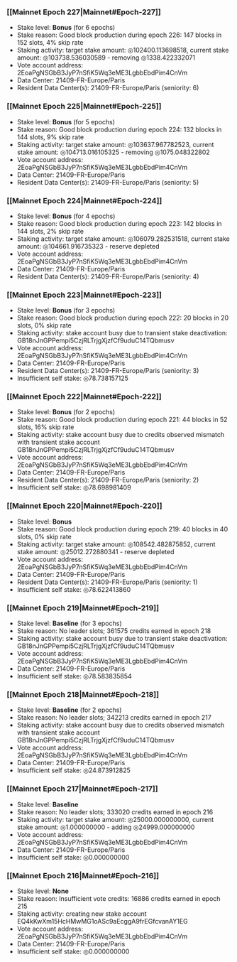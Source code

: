 ### [[Mainnet Epoch 227|Mainnet#Epoch-227]]
* Stake level: **Bonus** (for 6 epochs)
* Stake reason: Good block production during epoch 226: 147 blocks in 152 slots, 4% skip rate
* Staking activity: target stake amount: ◎102400.113698518, current stake amount: ◎103738.536030589 - removing ◎1338.422332071
* Vote account address: 2EoaPgNSGbB3JyP7nSfiK5Wq3eME3LgbbEbdPim4CnVm
* Data Center: 21409-FR-Europe/Paris
* Resident Data Center(s): 21409-FR-Europe/Paris (seniority: 6)
### [[Mainnet Epoch 225|Mainnet#Epoch-225]]
* Stake level: **Bonus** (for 5 epochs)
* Stake reason: Good block production during epoch 224: 132 blocks in 144 slots, 9% skip rate
* Staking activity: target stake amount: ◎103637.967782523, current stake amount: ◎104713.016105325 - removing ◎1075.048322802
* Vote account address: 2EoaPgNSGbB3JyP7nSfiK5Wq3eME3LgbbEbdPim4CnVm
* Data Center: 21409-FR-Europe/Paris
* Resident Data Center(s): 21409-FR-Europe/Paris (seniority: 5)
### [[Mainnet Epoch 224|Mainnet#Epoch-224]]
* Stake level: **Bonus** (for 4 epochs)
* Stake reason: Good block production during epoch 223: 142 blocks in 144 slots, 2% skip rate
* Staking activity: target stake amount: ◎106079.282531518, current stake amount: ◎104661.916735323 - reserve depleted
* Vote account address: 2EoaPgNSGbB3JyP7nSfiK5Wq3eME3LgbbEbdPim4CnVm
* Data Center: 21409-FR-Europe/Paris
* Resident Data Center(s): 21409-FR-Europe/Paris (seniority: 4)
### [[Mainnet Epoch 223|Mainnet#Epoch-223]]
* Stake level: **Bonus** (for 3 epochs)
* Stake reason: Good block production during epoch 222: 20 blocks in 20 slots, 0% skip rate
* Staking activity: stake account busy due to transient stake deactivation: GB18nJnGPPempi5CzjRLTrjgXjzfCf9uduC14TQbmusv
* Vote account address: 2EoaPgNSGbB3JyP7nSfiK5Wq3eME3LgbbEbdPim4CnVm
* Data Center: 21409-FR-Europe/Paris
* Resident Data Center(s): 21409-FR-Europe/Paris (seniority: 3)
* Insufficient self stake: ◎78.738157125
### [[Mainnet Epoch 222|Mainnet#Epoch-222]]
* Stake level: **Bonus** (for 2 epochs)
* Stake reason: Good block production during epoch 221: 44 blocks in 52 slots, 16% skip rate
* Staking activity: stake account busy due to credits observed mismatch with transient stake account GB18nJnGPPempi5CzjRLTrjgXjzfCf9uduC14TQbmusv
* Vote account address: 2EoaPgNSGbB3JyP7nSfiK5Wq3eME3LgbbEbdPim4CnVm
* Data Center: 21409-FR-Europe/Paris
* Resident Data Center(s): 21409-FR-Europe/Paris (seniority: 2)
* Insufficient self stake: ◎78.698981409
### [[Mainnet Epoch 220|Mainnet#Epoch-220]]
* Stake level: **Bonus**
* Stake reason: Good block production during epoch 219: 40 blocks in 40 slots, 0% skip rate
* Staking activity: target stake amount: ◎108542.482875852, current stake amount: ◎25012.272880341 - reserve depleted
* Vote account address: 2EoaPgNSGbB3JyP7nSfiK5Wq3eME3LgbbEbdPim4CnVm
* Data Center: 21409-FR-Europe/Paris
* Resident Data Center(s): 21409-FR-Europe/Paris (seniority: 1)
* Insufficient self stake: ◎78.622413860
### [[Mainnet Epoch 219|Mainnet#Epoch-219]]
* Stake level: **Baseline** (for 3 epochs)
* Stake reason: No leader slots; 361575 credits earned in epoch 218
* Staking activity: stake account busy due to transient stake deactivation: GB18nJnGPPempi5CzjRLTrjgXjzfCf9uduC14TQbmusv
* Vote account address: 2EoaPgNSGbB3JyP7nSfiK5Wq3eME3LgbbEbdPim4CnVm
* Data Center: 21409-FR-Europe/Paris
* Insufficient self stake: ◎78.583835854
### [[Mainnet Epoch 218|Mainnet#Epoch-218]]
* Stake level: **Baseline** (for 2 epochs)
* Stake reason: No leader slots; 342213 credits earned in epoch 217
* Staking activity: stake account busy due to credits observed mismatch with transient stake account GB18nJnGPPempi5CzjRLTrjgXjzfCf9uduC14TQbmusv
* Vote account address: 2EoaPgNSGbB3JyP7nSfiK5Wq3eME3LgbbEbdPim4CnVm
* Data Center: 21409-FR-Europe/Paris
* Insufficient self stake: ◎24.873912825
### [[Mainnet Epoch 217|Mainnet#Epoch-217]]
* Stake level: **Baseline**
* Stake reason: No leader slots; 333020 credits earned in epoch 216
* Staking activity: target stake amount: ◎25000.000000000, current stake amount: ◎1.000000000 - adding ◎24999.000000000
* Vote account address: 2EoaPgNSGbB3JyP7nSfiK5Wq3eME3LgbbEbdPim4CnVm
* Data Center: 21409-FR-Europe/Paris
* Insufficient self stake: ◎0.000000000
### [[Mainnet Epoch 216|Mainnet#Epoch-216]]
* Stake level: **None**
* Stake reason: Insufficient vote credits: 16886 credits earned in epoch 215
* Staking activity: creating new stake account EQ4kKwXm15HcHMwMG1oASc9aEcggA9frEGfcvanAY1EG
* Vote account address: 2EoaPgNSGbB3JyP7nSfiK5Wq3eME3LgbbEbdPim4CnVm
* Data Center: 21409-FR-Europe/Paris
* Insufficient self stake: ◎0.000000000